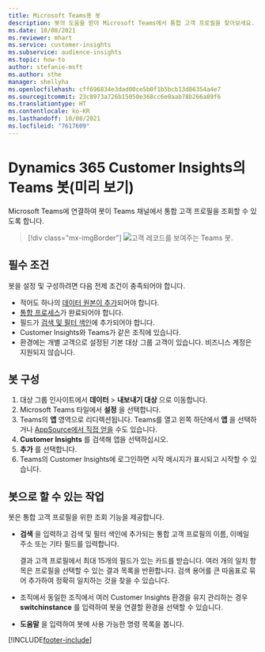 ```yaml
---
title: Microsoft Teams용 봇
description: 봇의 도움을 받아 Microsoft Teams에서 통합 고객 프로필을 찾아보세요.
ms.date: 10/08/2021
ms.reviewer: mhart
ms.service: customer-insights
ms.subservice: audience-insights
ms.topic: how-to
author: stefanie-msft
ms.author: sthe
manager: shellyha
ms.openlocfilehash: cff696834e3dad00ce5b0f1b5bcb13d86354a4e7
ms.sourcegitcommit: 23c8973a726b15050e368cc6e0aab78b266a89f6
ms.translationtype: HT
ms.contentlocale: ko-KR
ms.lasthandoff: 10/08/2021
ms.locfileid: "7617609"
---
```

# <a name="teams-bot-for-dynamics-365-customer-insights-preview"></a>Dynamics 365 Customer Insights의 Teams 봇(미리 보기)

Microsoft Teams에 연결하여 봇이 Teams 채널에서 통합 고객 프로필을 조회할 수 있도록 합니다.

> [!div class="mx-imgBorder"]
> ![고객 레코드를 보여주는 Teams 봇.](media/teams-bot.png "고객 레코드를 보여주는 Teams 봇")

## <a name="prerequisites"></a>필수 조건

봇을 설정 및 구성하려면 다음 전제 조건이 충족되어야 합니다.

- 적어도 하나의 [데이터 원본이 추가](data-sources.md)되어야 합니다.
- [통합 프로세스](data-unification.md)가 완료되어야 합니다.
- 필드가 [검색 및 필터 색인](search-filter-index.md)에 추가되어야 합니다.
- Customer Insights와 Teams가 같은 조직에 있습니다.
- 환경에는 개별 고객으로 설정된 기본 대상 그룹 고객이 있습니다. 비즈니스 계정은 지원되지 않습니다.

## <a name="configure-the-bot"></a>봇 구성

1. 대상 그룹 인사이트에서 **데이터** > **내보내기 대상** 으로 이동합니다.
1. Microsoft Teams 타일에서 **설정** 을 선택합니다.
1. Teams의 **앱** 영역으로 리디렉션됩니다. Teams를 열고 왼쪽 하단에서 **앱** 을 선택하거나 [AppSource에서 직접 얻을](https://go.microsoft.com/fwlink/?linkid=2124104) 수도 있습니다.
1. **Customer Insights** 를 검색해 앱을 선택하십시오.
1. **추가** 를 선택합니다.
1. Teams의 Customer Insights에 로그인하면 시작 메시지가 표시되고 시작할 수 있습니다.

## <a name="things-you-can-do-with-the-bot"></a>봇으로 할 수 있는 작업

봇은 통합 고객 프로필을 위한 조회 기능을 제공합니다.

- **검색** 을 입력하고 검색 및 필터 색인에 추가되는 통합 고객 프로필의 이름, 이메일 주소 또는 기타 필드를 입력합니다.

  결과 고객 프로필에서 최대 15개의 필드가 있는 카드를 받습니다. 여러 개의 일치 항목은 프로필을 선택할 수 있는 결과 목록을 반환합니다. 검색 용어를 큰 따옴표로 묶어 추가하여 정확히 일치하는 것을 찾을 수 있습니다.

- 조직에서 동일한 조직에서 여러 Customer Insights 환경을 유지 관리하는 경우 **switchinstance** 를 입력하여 봇을 연결할 환경을 선택할 수 있습니다.

- **도움말** 을 입력하여 봇에 사용 가능한 명령 목록을 봅니다.  


[!INCLUDE[footer-include](../includes/footer-banner.md)]